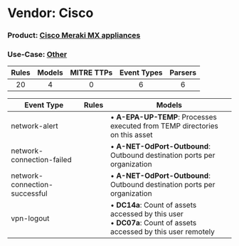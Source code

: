 Vendor: Cisco
=============
### Product: [Cisco Meraki MX appliances](../ds_cisco_cisco_meraki_mx_appliances.md)
### Use-Case: [Other](../../../../UseCases/uc_other.md)

| Rules | Models | MITRE TTPs | Event Types | Parsers |
|:-----:|:------:|:----------:|:-----------:|:-------:|
|  20   |   4    |     0      |      6      |    6    |

| Event Type                    | Rules | Models                                                                                                                    |
| ----------------------------- | ----- | ------------------------------------------------------------------------------------------------------------------------- |
| network-alert                 |       |  • <b>A-EPA-UP-TEMP</b>: Processes executed from TEMP directories on this asset                                           |
| network-connection-failed     |       |  • <b>A-NET-OdPort-Outbound</b>: Outbound destination ports per organization                                              |
| network-connection-successful |       |  • <b>A-NET-OdPort-Outbound</b>: Outbound destination ports per organization                                              |
| vpn-logout                    |       |  • <b>DC14a</b>: Count of assets accessed by this user<br> • <b>DC07a</b>: Count of assets accessed by this user remotely |